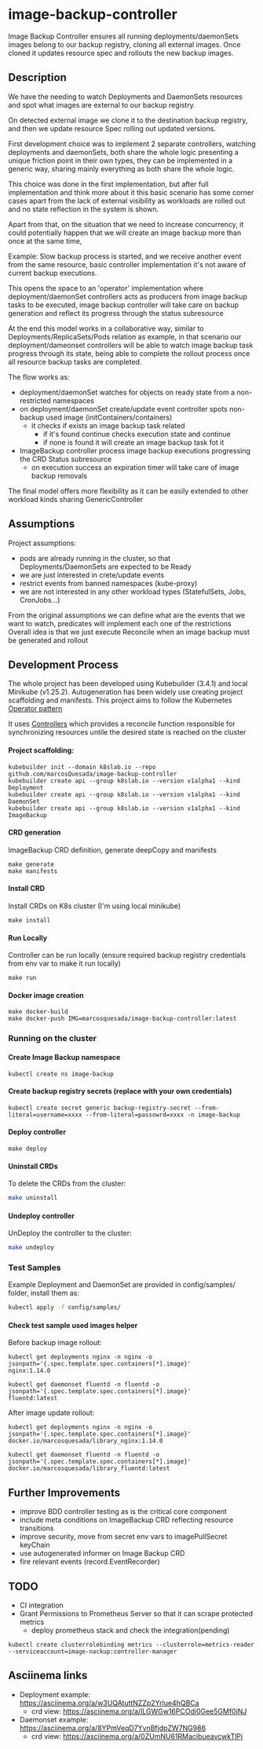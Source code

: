 # image-backup-controller
Image Backup Controller ensures all running deployments/daemonSets images belong to our backup registry, cloning all external images. 
Once cloned it updates resource spec and rollouts the new backup images.

## Description
We have the needing to watch Deployments and DaemonSets resources and spot what images are external to our backup registry.

On detected external image we clone it to the destination backup registry, and then we update resource Spec rolling out updated versions.

First development choice was to implement 2 separate controllers, watching deployments and daemonSets, both share the whole logic
presenting a unique friction point in their own types, they can be implemented in a generic way, sharing mainly everything as both share the whole logic.

This choice was done in the first implementation, but after full implementation and think more about it this basic scenario has some corner cases apart from the lack of external visibility as workloads are rolled out and no state reflection in the system is shown.

Apart from that, on the situation that we need to increase concurrency, it could potentially happen that we will create an image backup more than once at the same time,

Example: Slow backup process is started, and we receive another event from the same resource, basic controller implementation it's not aware of current backup executions.

This opens the space to an 'operator' implementation where deployment/daemonSet controllers acts as producers from image backup tasks to be executed, image backup controller will take care on backup generation and reflect its progress through the status subresource

At the end this model works in a collaborative way, similar to Deployments/ReplicaSets/Pods relation as example, in that scenario our deployment/dameonset controllers will be able to watch image backup task progress through its state, being able to complete the rollout process once all resource backup tasks are completed.

The flow works as:
- deployment/daemonSet watches for objects on ready state from a non-restricted namespaces
- on deployment/daemonSet create/update event controller spots non-backup used image (initContainers/containers)
    - it checks if exists an image backup task related
        - if it's found continue checks execution state and continue
        - if none is found it will create an image backup task fot it
- ImageBackup controller process image backup executions progressing the CRD Status subresource
    - on execution success an expiration timer will take care of image backup removals

The final model offers more flexibility as it can be easily extended to other workload kinds sharing GenericController

## Assumptions
Project assumptions:
- pods are already running in the cluster, so that Deployments/DaemonSets are expected to be Ready
- we are just interested in crete/update events
- restrict events from banned namespaces (kube-proxy)
- we are not interested in any other workload types (StatefulSets, Jobs, CronJobs...)

From the original assumptions we can define what are the events that we want to watch, predicates will implement each one of the restrictions
Overall idea is that we just execute Reconcile when an image backup must be generated and rollout

## Development Process
The whole project has been developed using Kubebuilder (3.4.1) and local Minikube (v1.25.2). 
Autogeneration has been widely use creating project scaffolding and manifests.
This project aims to follow the Kubernetes [Operator pattern](https://kubernetes.io/docs/concepts/extend-kubernetes/operator/)

It uses [Controllers](https://kubernetes.io/docs/concepts/architecture/controller/)
which provides a reconcile function responsible for synchronizing resources untile the desired state is reached on the cluster

#### Project scaffolding:
```
kubebuilder init --domain k8slab.io --repo github.com/marcosQuesada/image-backup-controller
kubebuilder create api --group k8slab.io --version v1alpha1 --kind Deployment
kubebuilder create api --group k8slab.io --version v1alpha1 --kind DaemonSet
kubebuilder create api --group k8slab.io --version v1alpha1 --kind ImageBackup
```

#### CRD generation
ImageBackup CRD definition, generate deepCopy and manifests
```
make generate
make manifests
```

#### Install CRD
Install CRDs on K8s cluster (I'm using local minikube)
```
make install
```

#### Run Locally
Controller can be run locally (ensure required backup registry credentials from env var to make it run locally)
```
make run
```

#### Docker image creation
```
make docker-build
make docker-push IMG=marcosquesada/image-backup-controller:latest
```

### Running on the cluster

#### Create Image Backup namespace
```
kubectl create ns image-backup
```

#### Create backup registry secrets (replace with your own credentials)
```
kubectl create secret generic backup-registry-secret --from-literal=username=xxxx --from-literal=passowrd=xxxx -n image-backup

```

#### Deploy controller

```
make deploy
```

#### Uninstall CRDs
To delete the CRDs from the cluster:

```sh
make uninstall
```

#### Undeploy controller
UnDeploy the controller to the cluster:

```sh
make undeploy
```

### Test Samples
Example Deployment and DaemonSet are provided in config/samples/ folder, install them as:

```sh
kubectl apply -f config/samples/
```

#### Check test sample used images helper
Before backup image rollout:
```
kubectl get deployments nginx -n nginx -o jsonpath='{.spec.template.spec.containers[*].image}'
nginx:1.14.0

kubectl get daemonset fluentd -n fluentd -o jsonpath='{.spec.template.spec.containers[*].image}'
fluentd:latest
```

After image update rollout:
```
kubectl get deployments nginx -n nginx -o jsonpath='{.spec.template.spec.containers[*].image}'
docker.io/marcosquesada/library_nginx:1.14.0

kubectl get daemonset fluentd -n fluentd -o jsonpath='{.spec.template.spec.containers[*].image}'
docker.io/marcosquesada/library_fluentd:latest
```

## Further Improvements
- improve BDD controller testing as is the critical core component
- include meta conditions on ImageBackup CRD reflecting resource transitions
- improve security, move from secret env vars to imagePullSecret keyChain
- use autogenerated informer on Image Backup CRD
- fire relevant events (record.EventRecorder)

## TODO
- CI integration
- Grant Permissions to Prometheus Server so that it can scrape protected metrics
  - deploy prometheus stack and check the integration(pending)
```
kubectl create clusterrolebinding metrics --clusterrole=metrics-reader --serviceaccount=image-nackup:controller-manager
```

## Asciinema links
- Deployment example: https://asciinema.org/a/w3UQAtuttNZZp2Yrlue4hQBCa
    - crd view: https://asciinema.org/a/lLGWGw16PCOdi0Gee5GMf0jNJ
- Daemonset example: https://asciinema.org/a/8YPmVeqD7YvnBfjdpZW7NG986
  - crd view: https://asciinema.org/a/0ZUmNU61RMacibueavcwkTlPj
